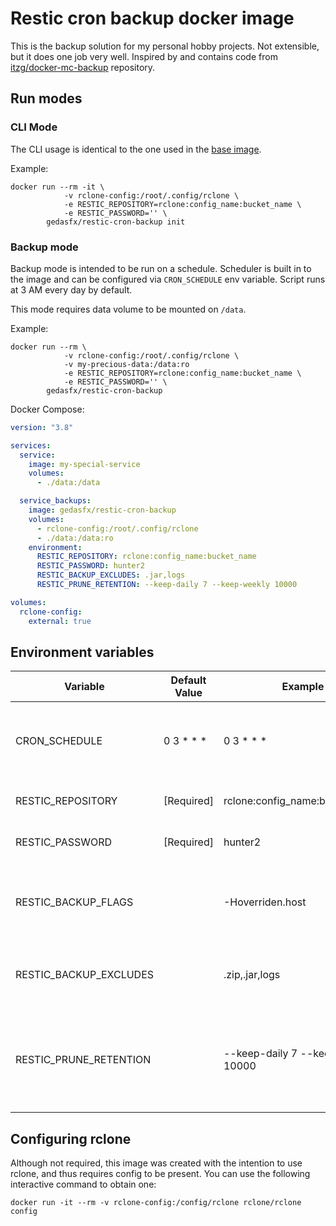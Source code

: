 # Restic cron backup docker image

This is the backup solution for my personal hobby projects. Not extensible, but it does one job very well. Inspired by and contains code from [itzg/docker-mc-backup](https://github.com/itzg/docker-mc-backup) repository.

## Run modes

### CLI Mode

The CLI usage is identical to the one used in the [base image](https://hub.docker.com/r/instrumentisto/restic/).

Example:

```
docker run --rm -it \
            -v rclone-config:/root/.config/rclone \
            -e RESTIC_REPOSITORY=rclone:config_name:bucket_name \
            -e RESTIC_PASSWORD='' \
        gedasfx/restic-cron-backup init
```

### Backup mode

Backup mode is intended to be run on a schedule. Scheduler is built in to the image and can be configured via `CRON_SCHEDULE` env variable.
Script runs at 3 AM every day by default.

This mode requires data volume to be mounted on `/data`.

Example:

```
docker run --rm \
            -v rclone-config:/root/.config/rclone \
            -v my-precious-data:/data:ro
            -e RESTIC_REPOSITORY=rclone:config_name:bucket_name \
            -e RESTIC_PASSWORD='' \
        gedasfx/restic-cron-backup
```

Docker Compose:

```yml
version: "3.8"

services:
  service:
    image: my-special-service
    volumes:
      - ./data:/data

  service_backups:
    image: gedasfx/restic-cron-backup
    volumes:
      - rclone-config:/root/.config/rclone
      - ./data:/data:ro
    environment:
      RESTIC_REPOSITORY: rclone:config_name:bucket_name
      RESTIC_PASSWORD: hunter2
      RESTIC_BACKUP_EXCLUDES: .jar,logs
      RESTIC_PRUNE_RETENTION: --keep-daily 7 --keep-weekly 10000

volumes:
  rclone-config:
    external: true
```

## Environment variables

| Variable               | Default Value | Example                            | Description                                                                                                                                                                                   |
| ---------------------- | ------------- | ---------------------------------- | --------------------------------------------------------------------------------------------------------------------------------------------------------------------------------------------- |
| CRON_SCHEDULE          | 0 3 \* \* \*  | 0 3 \* \* \*                       | Cron expression of when the backup should take place                                                                                                                                          |
| RESTIC_REPOSITORY      | [Required]    | rclone:config_name:bucket_name     | Restic repository location                                                                                                                                                                    |
| RESTIC_PASSWORD        | [Required]    | hunter2                            | Restic repository password                                                                                                                                                                    |
| RESTIC_BACKUP_FLAGS    |               | -Hoverriden.host                   | Additional flags for restic backup command. [Restic docs](https://restic.readthedocs.io/en/latest/manual_rest.html)                                                                           |
| RESTIC_BACKUP_EXCLUDES |               | .zip,.jar,logs                     | Comma separated list of excludes. [Restic docs](https://restic.readthedocs.io/en/latest/040_backup.html#excluding-files)                                                                      |
| RESTIC_PRUNE_RETENTION |               | --keep-daily 7 --keep-weekly 10000 | Snapshot retention policy, passed as command line arguments. [Restic docs](https://restic.readthedocs.io/en/latest/060_forget.html?highlight=forget#removing-snapshots-according-to-a-policy) |

## Configuring rclone

Although not required, this image was created with the intention to use rclone, and thus requires config to be present. You can use the following interactive command to obtain one:

```
docker run -it --rm -v rclone-config:/config/rclone rclone/rclone config
```
